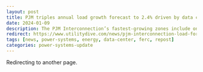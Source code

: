 ```yaml
---
layout: post
title: PJM triples annual load growth forecast to 2.4% driven by data centers, electrification
date: 2024-01-09
description: The PJM Interconnection’s fastest-growing zones include ones served by Dominion Energy and FirstEnergy’s Metropolitan Edison and Jersey Central Power & Light utilities.
redirect: https://www.utilitydive.com/news/pjm-interconnection-load-forecast-data-center-ev-dominion-firstenergy/704040/
tags: [news, power-systems, energy, data-center, ferc, repost]
categories: power-systems-update
---
```


Redirecting to another page.